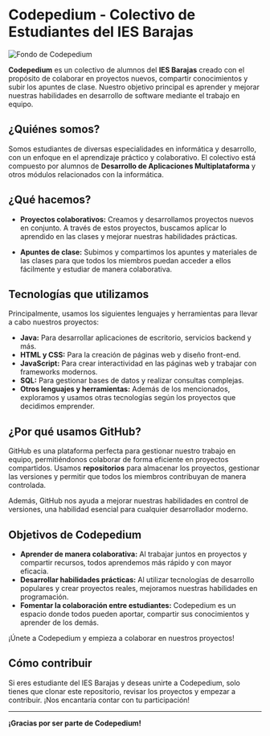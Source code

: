 # Codepedium - Colectivo de Estudiantes del IES Barajas

![Fondo de Codepedium](.jpg)

**Codepedium** es un colectivo de alumnos del **IES Barajas** creado con el propósito de colaborar en proyectos nuevos, compartir conocimientos y subir los apuntes de clase. Nuestro objetivo principal es aprender y mejorar nuestras habilidades en desarrollo de software mediante el trabajo en equipo.

## ¿Quiénes somos?

Somos estudiantes de diversas especialidades en informática y desarrollo, con un enfoque en el aprendizaje práctico y colaborativo. El colectivo está compuesto por alumnos de **Desarrollo de Aplicaciones Multiplataforma** y otros módulos relacionados con la informática.

## ¿Qué hacemos?

- **Proyectos colaborativos:** Creamos y desarrollamos proyectos nuevos en conjunto. A través de estos proyectos, buscamos aplicar lo aprendido en las clases y mejorar nuestras habilidades prácticas.
  
- **Apuntes de clase:** Subimos y compartimos los apuntes y materiales de las clases para que todos los miembros puedan acceder a ellos fácilmente y estudiar de manera colaborativa.

## Tecnologías que utilizamos

Principalmente, usamos los siguientes lenguajes y herramientas para llevar a cabo nuestros proyectos:

- **Java:** Para desarrollar aplicaciones de escritorio, servicios backend y más.
- **HTML y CSS:** Para la creación de páginas web y diseño front-end.
- **JavaScript:** Para crear interactividad en las páginas web y trabajar con frameworks modernos.
- **SQL:** Para gestionar bases de datos y realizar consultas complejas.
- **Otros lenguajes y herramientas:** Además de los mencionados, exploramos y usamos otras tecnologías según los proyectos que decidimos emprender.

## ¿Por qué usamos GitHub?

GitHub es una plataforma perfecta para gestionar nuestro trabajo en equipo, permitiéndonos colaborar de forma eficiente en proyectos compartidos. Usamos **repositorios** para almacenar los proyectos, gestionar las versiones y permitir que todos los miembros contribuyan de manera controlada.

Además, GitHub nos ayuda a mejorar nuestras habilidades en control de versiones, una habilidad esencial para cualquier desarrollador moderno.

## Objetivos de Codepedium

- **Aprender de manera colaborativa:** Al trabajar juntos en proyectos y compartir recursos, todos aprendemos más rápido y con mayor eficacia.
- **Desarrollar habilidades prácticas:** Al utilizar tecnologías de desarrollo populares y crear proyectos reales, mejoramos nuestras habilidades en programación.
- **Fomentar la colaboración entre estudiantes:** Codepedium es un espacio donde todos pueden aportar, compartir sus conocimientos y aprender de los demás.

¡Únete a Codepedium y empieza a colaborar en nuestros proyectos!

## Cómo contribuir

Si eres estudiante del IES Barajas y deseas unirte a Codepedium, solo tienes que clonar este repositorio, revisar los proyectos y empezar a contribuir. ¡Nos encantaría contar con tu participación!

---

**¡Gracias por ser parte de Codepedium!**
